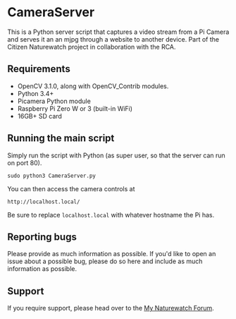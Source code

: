 # CameraServer

This is a Python server script that captures a video stream from a Pi Camera and serves it an an mjpg through a website to another device. Part of the Citizen Naturewatch project in collaboration with the RCA.

## Requirements

- OpenCV 3.1.0, along with OpenCV_Contrib modules. 
- Python 3.4+
- Picamera Python module 
- Raspberry Pi Zero W or 3 (built-in WiFi)
- 16GB+ SD card

## Running the main script

Simply run the script with Python (as super user, so that the server can run on port 80). 

	sudo python3 CameraServer.py
	
You can then access the camera controls at

	http://localhost.local/
	
Be sure to replace `localhost.local` with whatever hostname the Pi has.

## Reporting bugs

Please provide as much information as possible. If you'd like to open an issue about a 
possible bug, please do so here and include as much information as possible. 

## Support

If you require support, please head over to the [My Naturewatch Forum](https://mynaturewatch.net/forum).

